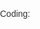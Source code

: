 Coding:



<!DOCTYPE html>
<html lang="en">
<head>
    <meta charset="UTF-8" />
    <meta name="viewport" content="width=device-width, initial-scale=1.0" />
    <title>Aswinkumar M | </title>
    <style>
        /* General Styling */
        body {
            font-family: Arial, sans-serif;
            margin: 0;
            padding: 0;
            box-sizing: border-box;
            scroll-behavior: smooth;
            color: #333;
        }

        /* Container */
        .container {
            width: 90%;
            max-width: 1100px;
            margin: 0 auto;
            padding: 20px 0;
        }

        /* Header */
        header {
            background-color: #4CAF50;
            color: white;
            padding: 20px;
            text-align: center;
            position: sticky;
            top: 0;
            z-index: 1000;
        }

        header nav {
            display: flex;
            justify-content: center;
            gap: 20px;
            margin-top: 10px;
        }

        header a {
            color: white;
            text-decoration: none;
            font-size: 16px;
            font-weight: bold;
            transition: color 0.3s;
        }

        header a:hover {
            color: #ddd;
        }

        /* Section */
        section {
            padding: 60px 0;
            text-align: center;
            border-bottom: 1px solid #eee;
        }

        h3 {
            color: #4CAF50;
            font-size: 2em;
            margin-bottom: 20px;
        }

        /* About Section */
        #about p {
            font-size: 18px;
            line-height: 1.6;
            max-width: 800px;
            margin: 0 auto;
        }

        /* Skills Section */
        .skills-list {
            display: flex;
            justify-content: center;
            gap: 15px;
            flex-wrap: wrap;
        }

        .skills-list span {
            background-color: #f4f4f4;
            padding: 10px 20px;
            border-radius: 20px;
            border: 1px solid #ddd;
            font-size: 16px;
            color: #555;
        }

        /* Projects Section */
        .projects {
            display: flex;
            gap: 20px;
            justify-content: center;
            flex-wrap: wrap;
        }

        .project-card {
            background-color:white;
            padding: 20px;
            border: 1px solid #ddd;
            border-radius: 8px;
            width: 300px;
            transition: transform 0.3s;
            box-shadow: 0 4px 8px rgba(0,0,0,0.1);
        }

        .project-card:hover {
            transform: translateY(-5px);
        }

        .project-card h3 {
            color: #4CAF50;
            font-size: 1.5em;
            margin-bottom: 10px;
        }

        .project-card p {
            font-size: 14px;
            color: #777;
        }

        .project-card a {
            display: inline-block;
            margin-top: 10px;
            color: #4CAF50;
            text-decoration: none;
            font-weight: bold;
        }

        .project-card a:hover {
            text-decoration: underline;
        }

        /* Contact Section */
        #contact p {
            font-size: 18px;
            line-height: 1.6;
        }

        #contact a {
            color: #ecf8ec;
            text-decoration: none;
            font-weight: bold;
        }

        #contact a:hover {
            text-decoration: underline;
        }

        /* CV Download Button */
		#cv-download {
			margin-top: 20px;
		}

		#cv-download a {
			background-color: #051305;
			color: #fff;
			padding: 12px 24px;
			border-radius: 8px;
			text-decoration: none;
			font-weight: bold;
			font-size: 18px; /* Increased font size */
			display: inline-block;
			transition: background-color 0.3s, color 0.3s;
			border: 2px solid #fff; /* Added a white border for better visibility */
		}

		#cv-download a:hover {
			background-color: #45a049;
			color: #110f0f;
			border-color: #0a0a0a;
		}


        /* Footer */
        footer {
            background-color: #1e8821;
            color: white;
            text-align: center;
            padding: 15px;
            margin-top: 20px;
        }

        /* Responsive */
        @media (max-width: 768px) {
            .skills-list, .projects {
                flex-direction: column;
                align-items: center;
            }

            header nav {
                flex-direction: column;
            }
        }
    </style>
</head>
<body style="background-image: url('./abstract-green-triangle-background-vector-1479054.avif');">

<!-- Header -->
<header>
    <img  src="dhanush.jpeg" width="120" height="120">
    <h1>Aswinkumar S</h1>
    <h2>Student at Patrician College</h2>
    <nav>
        <a href="#about">About</a>
        <a href="#skills">Skills</a>
        <a href="#projects">Projects</a>
        <a href="#contact">Contact</a>
    </nav>
</header>

<!-- About Section -->
<section id="about">
    <div class="container">
        <h2>About Me</h2>
        <p>
            Hi! I'm Aswinkumar, a passionate student at Patrician College, exploring the world of web development and coding. 
            I enjoy building creative and functional websites using modern technologies.
        </p>
    </div>
</section>

<!-- Skills Section -->
<section id="skills">
    <div class="container">
        <h3 style="color: #0e110e;">Skills</h3>
        <div class="skills-list">
            <span>HTML5</span>
            <span>CSS3</span>
            <span>JavaScript</span>
            <span>React</span>
            <span>Node.js</span>
            <span>Git</span>
            <span>MongoDB</span>
            <span>Firebase</span>
        </div>
    </div>
</section>

<!-- Projects Section -->
<section id="projects">
    <div class="container">
        <h3 style="color: #151a15;">Projects</h3>
        <div class="projects">
            <div class="project-card">
                <h2>Project 1</h2>
                <p>A to-do list app built with React and Firebase for real-time updates.</p>
                <a href="#" target="_blank">View Project</a>
            </div>
            <div class="project-card">
                <h2>Project 2</h2>
                <p>A weather app that uses an API to fetch live weather data.</p>
                <a href="#" target="_blank">View Project</a>
            </div>
        </div>
    </div>
</section>
<section  id="contact">
    <div class="container">
        <h3 style="color: #051305;">Contact Me</h3>
        <p style='color: #051305;'>Email: <a href="mailto:dhanush@example.com">dhanush@example.com</a></p>
        <p style='color: #051305;'>GitHub: <a href="https://github.com/your-github" target="_blank">github.com/your-github</a></p>
        <p style='color: #051305;'>LinkedIn: <a href="https://linkedin.com/in/your-profile" target="_blank">linkedin.com/in/your-profile</a></p>
        
        <!-- CV Download -->
        <div class="cv-download" id="cv-download">
            <a href="cv.pdf" download>Download CV</a>
        </div>
    </div>
</section>
<footer>
    <p>&copy; 2025 Aswinkumar M. All rights reserved.</p>
</footer>

</body>
</html>

